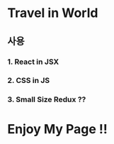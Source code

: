 # Travel in World

## 사용

### 1. React in JSX

### 2. CSS in JS

### 3. Small Size Redux ??

# Enjoy My Page !!
